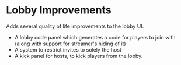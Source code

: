 # Lobby Improvements
Adds several quality of life improvements to the lobby UI.
- A lobby code panel which generates a code for players to join with (along with support for streamer's hiding of it)
- A system to restrict invites to solely the host
- A kick panel for hosts, to kick players from the lobby.